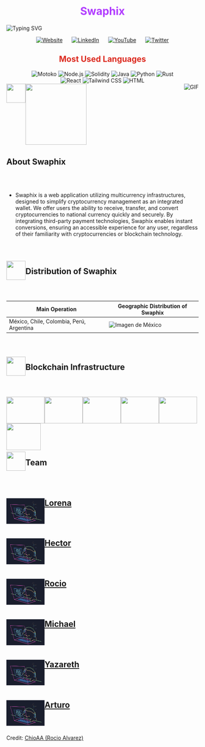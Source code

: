 <!-- Title & Hello & Welcome Swaphix -->
<h1 align="center"><b style="color: #B13CFF;">Swaphix</b></h1>

<p align="center">


<!----------------------------------------------------------------------------------------------------------------------------------------->

 ![Typing SVG](https://readme-typing-svg.herokuapp.com/?color=B13CFF&size=40&center=true&vCenter=true&width=1000&lines=Hello!+👋;Welcome+to+Swaphix!+🤗🎉🤓)

<!----------------------------------------------------------------------------------------------------------------------------------------->

<!-- Media Social -->

<p align="center">
  <a href="https://www.swaphix.com" style="margin-right: 20px;">
    <img alt="Website" width="48px" src="https://img.icons8.com/nolan/96/web.png" /></a>
  <a href="https://www.linkedin.com/company/swaphix/in/sanskar-jaiswal-102b661a3/" style="margin-right: 20px;">
    <img alt="LinkedIn" width="48px" src="https://img.icons8.com/nolan/96/linkedin.png" /></a>
  <a href="https://www.youtube.com/@Swaphix" style="margin-right: 20px;">
    <img alt="YouTube" width="48px" src="https://img.icons8.com/nolan/96/youtube-play.png" /></a>
  <a href="https://twitter.com/Swaphix_team">
    <img alt="Twitter" width="48px" src="https://img.icons8.com/nolan/96/twitter.png" /></a>
</p>


<!----------------------------------------------------------------------------------------------------------------------------------------->


<!-- Most Used Languages -->


<div align="center">
  <h2 style="color: #DC291E;">Most Used Languages</h2>
  
  <img src="https://img.shields.io/badge/-Motoko-FFA500?style=flat&logo=motoko" alt="Motoko">
  <img src="https://img.shields.io/badge/-Node.js-FFD700?style=flat&logo=node.js" alt="Node.js">
  <img src="https://img.shields.io/badge/-Solidity-8A2BE2?style=flat&logo=solidity" alt="Solidity">
  <img src="https://img.shields.io/badge/-Java-FF8C00?style=flat&logo=java" alt="Java">
  <img src="https://img.shields.io/badge/-Python-32CD32?style=flat&logo=python" alt="Python">
  <img src="https://img.shields.io/badge/-Rust-FF6347?style=flat&logo=rust" alt="Rust">
</div>

<div align="center">
  <img src="https://img.shields.io/badge/-React-00BFFF?style=flat&logo=react" alt="React">
  <img src="https://img.shields.io/badge/-Tailwind_CSS-40E0D0?style=flat&logo=tailwind-css" alt="Tailwind CSS">
  <img src="https://img.shields.io/badge/-HTML-6A5ACD?style=flat&logo=html5" alt="HTML">
</div>



 <!------------------------------------------------------------------------------------------------------------------------------------------>


<!-- Gid Cats -->

<img align="right" alt="GIF" height="160px" src="https://octodex.github.com/images/daftpunktocat-thomas.gif" />
<img src="https://octodex.github.com/images/daftpunktocat-guy.gif" height="160px" width="160px"> 



 <!------------------------------------------------------------------------------------------------------------------------------------------>

<!-- About Swaphix -->

 
<img align="left" src="https://user-images.githubusercontent.com/63050133/156777293-72a6e681-2582-4a9d-ad92-09d1181d47c7.gif" width="50px" height="50px">
<h2 style="font-weight: bold;">About Swaphix</h2>  

<br><br>

<ul align="left">
  <li>Swaphix is a web application utilizing multicurrency infrastructures, designed to simplify cryptocurrency management as an integrated wallet. We offer users the ability to receive, transfer, and convert cryptocurrencies to national currency quickly and securely. By integrating third-party payment technologies, Swaphix enables instant conversions, ensuring an accessible experience for any user, regardless of their familiarity with cryptocurrencies or blockchain technology.</li>
</ul>

<br><br>
<!--------------------------------------------------------------------------------------------------------------------------------------------->

<!-- Distribution of Swaphix -->

<img align="left" src="https://user-images.githubusercontent.com/63050133/156777293-72a6e681-2582-4a9d-ad92-09d1181d47c7.gif" width="50px" height="50px">
<h2 style="font-weight: bold;">Distribution of Swaphix</h2>  

<br><br>

| Main Operation | Geographic Distribution of Swaphix |
| ------------------- | ---------------------------------- | 
| México, Chile, Colombia, Perú, Argentina | ![Imagen de México](https://encrypted-tbn0.gstatic.com/images?q=tbn:ANd9GcTNbf7byxMtuoxMA6ax6Nrxh8B2VTz6ASXRvA&s) | 

<br><br>

<!--------------------------------------------------------------------------------------------------------------------------------------------->
<!-- Infrastructure -->

<img align="left" src="https://user-images.githubusercontent.com/63050133/156777293-72a6e681-2582-4a9d-ad92-09d1181d47c7.gif" width="50px" height="50px">
<h2 style="font-weight: bold;">Blockchain Infrastructure</h2>  

<br><br>

<img align="left" src="https://i.seadn.io/gae/FT4KilAihkiXdQLYCsXpjug71984rY_XkPQakvuWMbP-5SOnCiwFrU-dM4n-xkipWpZ-vlXR9dXSuGBlefV-WZ0eyDxKI9AhPNE4Ml0?auto=format&dpr=1&w=1000" width="100px" height="70px"><img align="left" src="https://www.cryptotimes.io/wp-content/uploads/2024/05/Vara-Network.jpg" width="100px" height="70px"><img align="left" src="https://i1.wp.com/blog.flipsidecrypto.com/wp-content/uploads/2021/08/Blog-Polygon_01.gif?fit=682%2C436" width="100px" height="70px"><img align="left" src="https://cdn.dribbble.com/users/1373100/screenshots/5515742/btc_gif_drib_v1.gif" width="100px" height="70px"> <img align="left" src="https://encrypted-tbn0.gstatic.com/images?q=tbn:ANd9GcSABcagJRQ1FUGLNUc6ACuiiu36ovIxBc1aFg&s" width="100px" height="70px"><img align="left" src="https://encrypted-tbn0.gstatic.com/images?q=tbn:ANd9GcR4pjTm_Rl0tpraPkSqttAsgQgKv22WAnUHFg&s" width="90px" height="70px">

<br><br>

<!--------------------------------------------------------------------------------------------------------------------------------------------->


<br><br>
<!-- Team -->

<br><br>

<img align="left" src="https://user-images.githubusercontent.com/63050133/156777293-72a6e681-2582-4a9d-ad92-09d1181d47c7.gif" width="50px" height="50px">
<h2 style="font-weight: bold;">Team</h2> 

<br><br>

<!-- Lorena -->
<a href="https://loretechx.notion.site/Lorena-Vazquez-76fa4bce1f7b4d72894aa5cfbb055918" target="_blank" align="center">
  <img align="left" height="67.5" width="100" alt="Lorena" src="https://github.com/SophieNguyen113/SophieNguyen113/blob/main/Sophie%20Nguyen%20-%20CatCat.gif">
</a>
<a href="https://loretechx.notion.site/Lorena-Vazquez-76fa4bce1f7b4d72894aa5cfbb055918" target="_blank">
  <h2 style="font-weight: bold;">Lorena</h2>
</a>

<br><br>

<!-- Hector -->
<a href="https://github.com/Hectorc70" target="_blank" align="center">
  <img align="left" height="67.5" width="100" alt="Hector" src="https://github.com/SophieNguyen113/SophieNguyen113/blob/main/Sophie%20Nguyen%20-%20CatCat.gif">
</a>
<a href="https://github.com/Hectorc70" target="_blank">
  <h2 style="font-weight: bold;">Hector</h2>
</a>

<br><br>

<!-- Rocio -->
<a href="https://www.linkedin.com/in/rocio-alvarez-avelino-b35945167/" target="_blank" align="center">
  <img align="left" height="67.5" width="100" alt="Rocio" src="https://github.com/SophieNguyen113/SophieNguyen113/blob/main/Sophie%20Nguyen%20-%20CatCat.gif">
</a>
<a href="https://www.linkedin.com/in/rocio-alvarez-avelino-b35945167/" target="_blank">
  <h2 style="font-weight: bold;">Rocio</h2>
</a>

<br><br>

<!-- Michael -->
<a href="https://github.com/MVelascoWS" target="_blank" align="center">
  <img align="left" height="67.5" width="100" alt="Michael" src="https://github.com/SophieNguyen113/SophieNguyen113/blob/main/Sophie%20Nguyen%20-%20CatCat.gif">
</a>
<a href="https://github.com/MVelascoWS" target="_blank">
  <h2 style="font-weight: bold;">Michael</h2>
</a>

<br><br>

<!-- Yazareth -->
<a href="https://twitter.com/soy_yazareth" target="_blank" align="center">
  <img align="left" height="67.5" width="100" alt="Yazareth" src="https://github.com/SophieNguyen113/SophieNguyen113/blob/main/Sophie%20Nguyen%20-%20CatCat.gif">
</a>
<a href="https://twitter.com/soy_yazareth" target="_blank">
  <h2 style="font-weight: bold;">Yazareth</h2>
</a>

<br><br>

<!-- Arturo -->
<a href="https://twitter.com/ARTUROH94339882" target="_blank" align="center">
  <img align="left" height="67.5" width="100" alt="Arturo" src="https://github.com/SophieNguyen113/SophieNguyen113/blob/main/Sophie%20Nguyen%20-%20CatCat.gif">
</a>
<a href="https://twitter.com/ARTUROH94339882" target="_blank">
  <h2 style="font-weight: bold;">Arturo</h2>
</a>

<br><br>

Credit: [ChioAA (Rocio Alvarez)](https://github.com/ChioAA)
